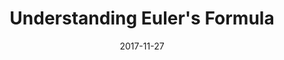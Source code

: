 ---
title: Understanding Euler's Formula
layout: external
date: 2017-11-27
excerpt: A accessible derivation and explanation of Euler’s famous formula requiring only a basic knowledge of calculus.
external_url: https://medium.com/@ozanerhansha/understanding-eulers-formula-888e5f58f559
tags: 
  - math
  - analysis
---